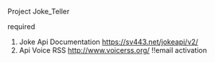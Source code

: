 Project Joke_Teller

required
1. Joke Api Documentation  https://sv443.net/jokeapi/v2/
2. Api Voice RSS    http://www.voicerss.org/  !!email activation